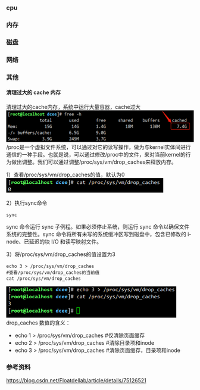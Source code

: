 ### cpu


### 内存


### 磁盘


### 网络


### 其他

#### 清理过大的 cache 内存
清理过大的cache内存，系统中运行大量容器，cache过大
![image](images/cache-1.png)
/proc是一个虚拟文件系统，可以通过对它的读写操作，做为与kernel实体间进行通信的一种手段。也就是说，可以通过修改/proc中的文件，来对当前kernel的行为做出调整。我们可以通过调整/proc/sys/vm/drop_caches来释放内存。

1）查看/proc/sys/vm/drop_caches的值，默认为0
![image](images/cache-2.png)

2）执行sync命令
```angular2html
sync
```
sync 命令运行 sync 子例程。如果必须停止系统，则运行 sync 命令以确保文件系统的完整性。sync 命令将所有未写的系统缓冲区写到磁盘中，包含已修改的 i-node、已延迟的块 I/O 和读写映射文件。

3）将/proc/sys/vm/drop_caches的值设置为3
```angular2html
echo 3 > /proc/sys/vm/drop_caches
#查看/proc/sys/vm/drop_caches的当前值
cat /proc/sys/vm/drop_caches
```
![image](images/cache-3.png)
drop_caches 数值的含义：
* echo 1 > /proc/sys/vm/drop_caches #仅清除页面缓存
* echo 2 > /proc/sys/vm/drop_caches #清除目录项和inode
* echo 3 > /proc/sys/vm/drop_caches #清除页面缓存，目录项和inode








### 参考资料

https://blog.csdn.net/Floatdellab/article/details/75126521
